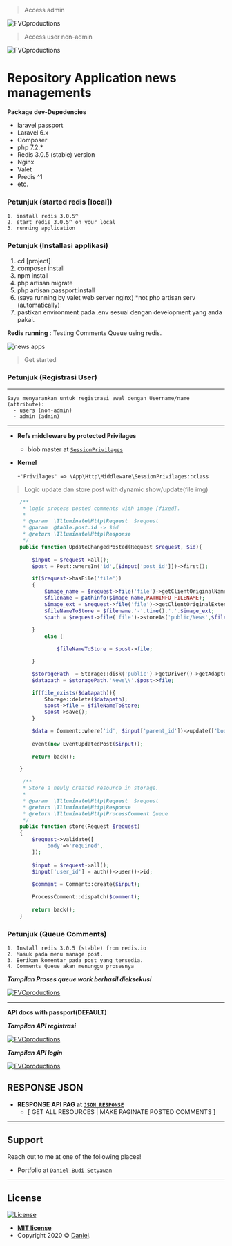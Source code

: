 > Access admin

<img src="public/img-apps/projects.png" title="FVCproductions" alt="FVCproductions">

> Access user non-admin

 <img src="public/img-apps/user-access.png" title="FVCproductions" alt="FVCproductions">



# Repository Application news managements

**Package dev-Depedencies**

- laravel passport
- Laravel 6.x
- Composer
- php 7.2.*
- Redis 3.0.5 (stable) version
- Nginx
- Valet
- Predis ^1
- etc.

### Petunjuk (started redis [local])

    1. install redis 3.0.5^
    2. start redis 3.0.5^ on your local
    3. running application

### Petunjuk (Installasi applikasi)

   1. cd [project]
   2. composer install
   2. npm install
   3. php artisan migrate
   4. php artisan passport:install
   5. (saya running by valet web server nginx) *not php artisan serv (automatically)
   6. pastikan environment pada .env sesuai dengan development yang anda pakai.

**Redis running** : Testing Comments Queue using redis.

![news apps](public/img-apps/vKGPbbhUIw.gif)

> Get started 

### Petunjuk (Registrasi User)
---
    Saya menyarankan untuk registrasi awal dengan Username/name (attribute):
      - users (non-admin)
      - admin (admin)
---
- **Refs middleware by protected Privilages**
    - blob master at <a href="https://github.com/DBSetyawan/news-management-application/blob/master/app/Http/Middleware/SessionPrivilages.php" target="_blank">`SessionPrivilages`</a>
- **Kernel**
    
    -`'Privilages' => \App\Http\Middleware\SessionPrivilages::class`

> Logic update dan store post with dynamic show/update(file img) 

```php
    /**
     * logic process posted comments with image [fixed].
     *
     * @param  \Illuminate\Http\Request  $request
     * @param  @table.post.id -> $id
     * @return \Illuminate\Http\Response
     */
    public function UpdateChangedPosted(Request $request, $id){
        
        $input = $request->all();
        $post = Post::whereIn('id',[$input['post_id']])->first();

        if($request->hasFile('file'))
        {
            $image_name = $request->file('file')->getClientOriginalName();
            $filename = pathinfo($image_name,PATHINFO_FILENAME);
            $image_ext = $request->file('file')->getClientOriginalExtension();
            $fileNameToStore = $filename.'-'.time().'.'.$image_ext;
            $path = $request->file('file')->storeAs('public/News',$fileNameToStore);
           
        }  
            else {

                $fileNameToStore = $post->file;

        }

        $storagePath  = Storage::disk('public')->getDriver()->getAdapter()->getPathPrefix();
        $datapath = $storagePath.'News\\'.$post->file;

        if(file_exists($datapath)){
            Storage::delete($datapath);
            $post->file = $fileNameToStore;
            $post->save();
        }

        $data = Comment::where('id', $input['parent_id'])->update(['body' => implode('', $input['body'])]);
   
        event(new EventUpdatedPost($input));
                
        return back();

    }

     /**
     * Store a newly created resource in storage.
     *
     * @param  \Illuminate\Http\Request  $request
     * @return \Illuminate\Http\Response
     * @return \Illuminate\Http\ProcessComment Queue
     */
    public function store(Request $request)
    {
    	$request->validate([
            'body'=>'required',
        ]);
   
        $input = $request->all();
        $input['user_id'] = auth()->user()->id;
    
        $comment = Comment::create($input);

        ProcessComment::dispatch($comment);
            
        return back();
    }
```

### Petunjuk (Queue Comments)

    1. Install redis 3.0.5 (stable) from redis.io
    2. Masuk pada menu manage post.
    3. Berikan komentar pada post yang tersedia. 
    4. Comments Queue akan menunggu prosesnya 

***Tampilan Proses queue work berhasil dieksekusi***

[![FVCproductions](public/img-apps/queue-work.png)]() 

---
 
 **API docs with passport(DEFAULT)**

***Tampilan API registrasi***

[![FVCproductions](public/img-apps/api-register.png)]() 

***Tampilan API login***

[![FVCproductions](public/img-apps/api-login.png)]()

## RESPONSE JSON

- **RESPONSE API PAG at <a href="https://github.com/DBSetyawan/news-management-application/tree/a1fc5db66999665c1806e030cdf071ccf79208e2/public/json_response" target="_blank">`JSON RESPONSE`</a>**
    - [ GET ALL RESOURCES | MAKE PAGINATE POSTED COMMENTS ]
---

## Support

Reach out to me at one of the following places!

- Portfolio at <a href="https://dbsetyawan.github.io/portfolio" target="_blank">`Daniel Budi Setyawan`</a>
---

## License

[![License](https://img.shields.io/:license-mit-blue.svg?style=flat-square)](http://badges.mit-license.org)

- **[MIT license](http://opensource.org/licenses/mit-license.php)**
- Copyright 2020 © <a href="https://dbsetyawan.github.io/portfolio" target="_blank">Daniel</a>.